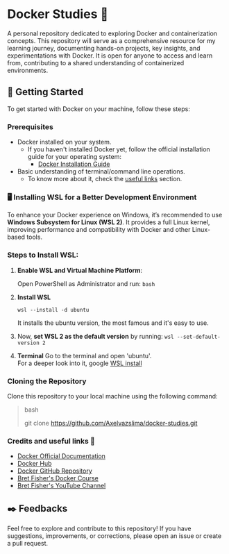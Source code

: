 # Docker Studies 🐳

A personal repository dedicated to exploring Docker and containerization concepts. This repository will serve as a comprehensive resource for my learning journey, documenting hands-on projects, key insights, and experimentations with Docker. It is open for anyone to access and learn from, contributing to a shared understanding of containerized environments.

## 🚀 Getting Started

To get started with Docker on your machine, follow these steps:

### Prerequisites

- Docker installed on your system.
    - If you haven't installed Docker yet, follow the official installation guide for your operating system:
        - [Docker Installation Guide](https://docs.docker.com/get-docker/)
- Basic understanding of terminal/command line operations.
    - To know more about it, check the [useful links](#-credits-and-useful-links) section.

### 🖥️ Installing WSL for a Better Development Environment

To enhance your Docker experience on Windows, it’s recommended to use **Windows Subsystem for Linux (WSL 2)**. It provides a full Linux kernel, improving performance and compatibility with Docker and other Linux-based tools.

### Steps to Install WSL:

1. **Enable WSL and Virtual Machine Platform**:

   Open PowerShell as Administrator and run:
`bash`

2.  **Install WSL**

    `wsl --install -d ubuntu`

    It installs the ubuntu version, the most famous and it's easy to use.

3. Now, **set WSL 2 as the default version** by running:
    `wsl --set-default-version 2`

4. **Terminal**
    Go to the terminal and open 'ubuntu'.<br>
    For a deeper look into it, google [WSL install](https://learn.microsoft.com/en-us/windows/wsl/install)

### Cloning the Repository

Clone this repository to your local machine using the following command:

>bash
>
> git clone https://github.com/Axelvazslima/docker-studies.git

### Credits and useful links 🔗

- [Docker Official Documentation](https://docs.docker.com/)
- [Docker Hub](https://hub.docker.com/)
- [Docker GitHub Repository](https://github.com/docker)
- [Bret Fisher's Docker Course](https://www.udemy.com/course/docker-mastery/)
- [Bret Fisher's YouTube Channel](https://www.youtube.com/@BretFisher)

## ✒️ Feedbacks

Feel free to explore and contribute to this repository! If you have suggestions, improvements, or corrections, please open an issue or create a pull request.

